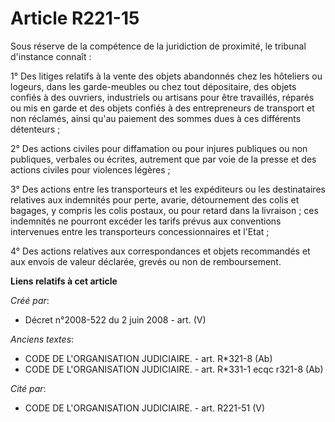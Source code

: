 # Article R221-15

Sous réserve de la compétence de la juridiction de proximité, le tribunal d'instance connaît :

1° Des litiges relatifs à la vente des objets abandonnés chez les hôteliers ou logeurs, dans les garde-meubles ou chez tout
dépositaire, des objets confiés à des ouvriers, industriels ou artisans pour être travaillés, réparés ou mis en garde et des
objets confiés à des entrepreneurs de transport et non réclamés, ainsi qu'au paiement des sommes dues à ces différents
détenteurs ;

2° Des actions civiles pour diffamation ou pour injures publiques ou non publiques, verbales ou écrites, autrement que par
voie de la presse et des actions civiles pour violences légères ;

3° Des actions entre les transporteurs et les expéditeurs ou les destinataires relatives aux indemnités pour perte, avarie,
détournement des colis et bagages, y compris les colis postaux, ou pour retard dans la livraison ; ces indemnités ne pourront
excéder les tarifs prévus aux conventions intervenues entre les transporteurs concessionnaires et l'Etat ;

4° Des actions relatives aux correspondances et objets recommandés et aux envois de valeur déclarée, grevés ou non de
remboursement.

**Liens relatifs à cet article**

_Créé par_:

  - Décret n°2008-522 du 2 juin 2008 - art. (V)

_Anciens textes_:

  - CODE DE L'ORGANISATION JUDICIAIRE. - art. R*321-8 (Ab)
  - CODE DE L'ORGANISATION JUDICIAIRE. - art. R*331-1 ecqc r321-8 (Ab)

_Cité par_:

  - CODE DE L'ORGANISATION JUDICIAIRE. - art. R221-51 (V)
